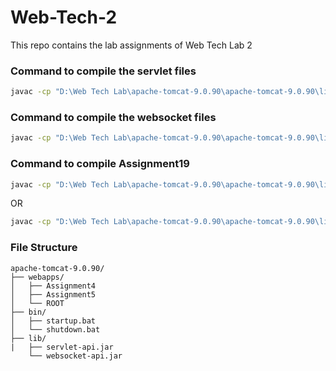 # Web-Tech-2

This repo contains the lab assignments of Web Tech Lab 2

### Command to compile the servlet files

```bash
javac -cp "D:\Web Tech Lab\apache-tomcat-9.0.90\apache-tomcat-9.0.90\lib\servlet-api.jar" -d "D:\Web Tech Lab\apache-tomcat-9.0.90\apache-tomcat-9.0.90\webapps\Assignment16\WEB-INF\classes" HelloWorldServlet.java

```

### Command to compile the websocket files

```bash
javac -cp "D:\Web Tech Lab\apache-tomcat-9.0.90\apache-tomcat-9.0.90\lib\websocket-api.jar" -d "D:\Web Tech Lab\apache-tomcat-9.0.90\apache-tomcat-9.0.90\webapps\Assignment17\WEB-INF\classes" ChatServer.java
```

### Command to compile Assignment19

```bash
javac -cp "D:\Web Tech Lab\apache-tomcat-9.0.90\apache-tomcat-9.0.90\lib\servlet-api.jar;D:\Web Tech Lab\apache-tomcat-9.0.90\apache-tomcat-9.0.90\lib\mysql-connector-j-9.2.0.jar;D:\Web Tech Lab\apache-tomcat-9.0.90\apache-tomcat-9.0.90\lib\gson-2.12.1.jar" -d "D:\Web Tech Lab\apache-tomcat-9.0.90\apache-tomcat-9.0.90\webapps\Assignment19\WEB-INF\classes" SearchStudentServlet.java DepartmentServlet.java DepartmentListServlet.java

```
OR

```bash
javac -cp "D:\Web Tech Lab\apache-tomcat-9.0.90\apache-tomcat-9.0.90\lib\servlet-api.jar;D:\Web Tech Lab\apache-tomcat-9.0.90\apache-tomcat-9.0.90\lib\mysql-connector-j-9.2.0.jar;D:\Web Tech Lab\apache-tomcat-9.0.90\apache-tomcat-9.0.90\lib\gson-2.12.1.jar" -d "D:\Web Tech Lab\apache-tomcat-9.0.90\apache-tomcat-9.0.90\webapps\Assignment19\WEB-INF\classes" *.java
```



### File Structure

```
apache-tomcat-9.0.90/
├── webapps/
│   ├── Assignment4
│   ├── Assignment5
│   └── ROOT
├── bin/
│   ├── startup.bat
│   └── shutdown.bat
├── lib/
|   ├── servlet-api.jar
    └── websocket-api.jar
```